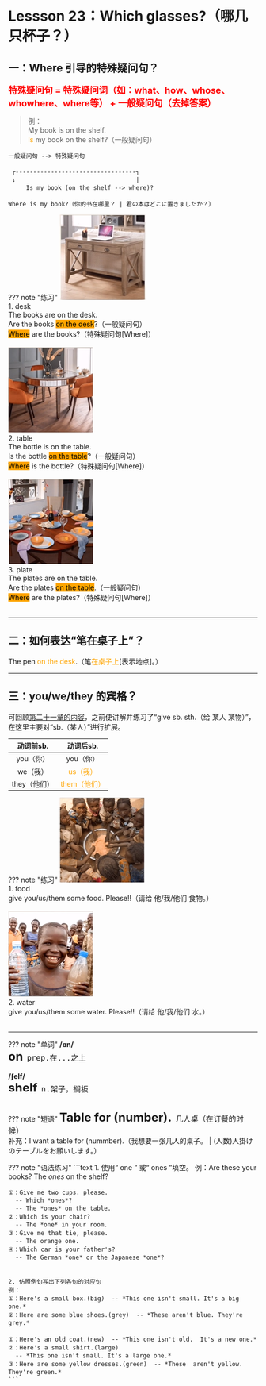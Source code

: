 # Lessson 23：Which glasses?（哪几只杯子？）


## 一：Where 引导的特殊疑问句？

<font size=4 color=red>**特殊疑问句 = 特殊疑问词（如：what、how、whose、whowhere、where等） + 一般疑问句（去掉答案）**</font>

> 例：<br>
> My book is on the shelf.<br>
> <font color=orange>Is</font> my book on the shelf?（一般疑问句）<br>

```text
一般疑问句 --> 特殊疑问句

 ┌----------------------------------┐
 ↓                                  |
     Is my book (on the shelf --> where)?

Where is my book?（你的书在哪里？ | 君の本はどこに置きましたか？）

```


??? note "练习"
    ![](../img/Frist/Lesson-23/Lesson-23_01.png)<br>
    1. desk<br>
    The books are on the desk.<br>
    Are the books <font style="background-color: orange" color=black>on the desk</font>?（一般疑问句）<br>
    <font style="background-color: orange" color=black>Where</font> are the books?（特殊疑问句[Where]）<br>
    <br>
    ![](../img/Frist/Lesson-23/Lesson-23_02.png)<br>
    2. table<br>
    The bottle is on the table.<br>
    Is the bottle <font style="background-color: orange" color=black>on the table</font>?（一般疑问句）<br>
    <font style="background-color: orange" color=black>Where</font> is the bottle?（特殊疑问句[Where]）<br>
    <br>
    ![](../img/Frist/Lesson-23/Lesson-23_03.png)<br>
    3. plate<br>
    The plates are on the table.<br>
    Are the plates <font style="background-color: orange" color=black>on the table</font>.（一般疑问句）<br>
    <font style="background-color: orange" color=black>Where</font> are the plates?（特殊疑问句[Where]）<br>
    <br>


---
## 二：如何表达“笔在桌子上”？

The pen <font color=orange>on the desk</font>.（笔<font color=orange>在桌子上</font>[表示地点]。）


---
## 三：you/we/they 的宾格？

可回顾[第二十一章的内容](./Lesson-21.md#give-sb-sth)，之前便讲解并练习了“give sb. sth.（给 某人 某物）”，在这里主要对“sb.（某人）”进行扩展。

| 动词前sb. | 动词后sb.|
|   :-:    |   :-:   |
| you（你） | you（你）|
|  we（我） |  <font color=orange>us（我）</font>|
|they（他们）|<font color=orange>them（他们）</font>|

??? note "练习"
    ![](../img/Frist/Lesson-23/Lesson-23_04.png)<br>
    1. food<br>
    give you/us/them some food. Please!!（请给 他/我/他们 食物。）<br>
    <br>
    ![](../img/Frist/Lesson-23/Lesson-23_05.png)<br>
    2. water<br>
    give you/us/them some water. Please!!（请给 他/我/他们 水。）<br>
    <br>


---
??? note "单词"
    **/ɒn/**<br>
    <font size=5>**on**</font>&nbsp;&nbsp;<font size=4>`prep.在...之上`</font><br>
    <br>
    **/ʃelf/**<br>
    <font size=5>**shelf**</font>&nbsp;&nbsp;<font size=4>`n.架子，搁板`</font><br>
    <br>


??? note "短语"
    <font size=5>**Table for (number).**</font>&nbsp;&nbsp;<font size=4>`几人桌（在订餐的时候）`</font><br>
    补充：I want a table for (nummber).（我想要一张几人的桌子。 | (人数)人掛けのテーブルをお願いします。）
    <br>



??? note "语法练习"
    ```text
    1. 使用“ one ” 或“ ones ”填空。
    例：Are these your books? The *ones* on the shelf?

    ①：Give me two cups. please.
      -- Which *ones*?
      -- The *ones* on the table.
    ②：Which is your chair?
      -- The *one* in your room.
    ③：Give me that tie, please.
      -- The orange one.
    ④：Which car is your father's?
      -- The German *one* or the Japanese *one*?

    
    2. 仿照例句写出下列各句的对应句
    例：
    ①：Here's a small box.(big)  -- *This one isn't small. It's a big one.*
    ②：Here are some blue shoes.(grey)  -- *These aren't blue. They're grey.*

    ①：Here's an old coat.(new)  -- *This one isn't old.  It's a new one.*
    ②：Here's a small shirt.(large)
      -- *This one isn't small. It's a large one.*
    ③：Here are some yellow dresses.(green)  -- *These  aren't yellow. They're green.*
    ```

